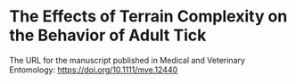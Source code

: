 # The Effects of Terrain Complexity on the Behavior of Adult Tick

The URL for the manuscript published in Medical and Veterinary Entomology:
https://doi.org/10.1111/mve.12440
